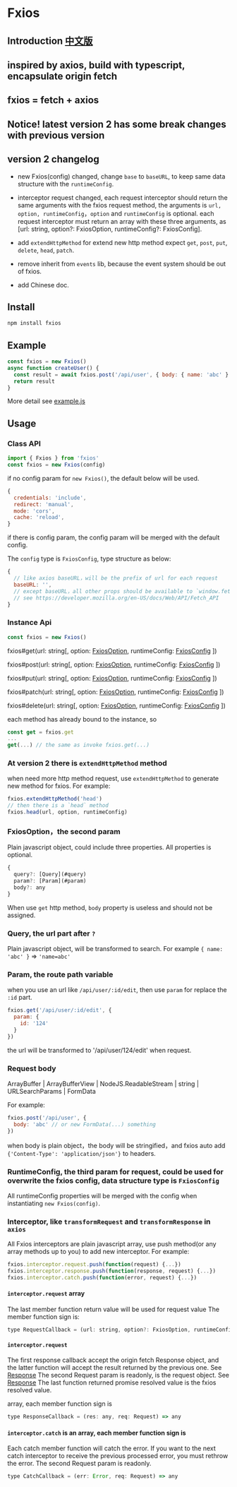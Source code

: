 # Fxios

## Introduction [中文版](./README.cn.md)

## inspired by axios, build with typescript, encapsulate origin fetch

## fxios = fetch + axios

## Notice! latest version 2 has some break changes with previous version

## version 2 changelog

* new Fxios(config) changed, change `base` to `baseURL`, to keep same data structure with the `runtimeConfig`.

* interceptor request changed, each request interceptor should return the same arguments with the fxios request method, the arguments is `url, option, runtimeConfig`，`option` and `runtimeConfig` is optional. each request interceptor must return an array with these three arguments, as [url: string, option?: FxiosOption, runtimeConfig?: FxiosConfig].

* add `extendHttpMethod` for extend new http method expect `get`, `post`, `put`, `delete`, `head`, `patch`.

* remove inherit from `events` lib, because the event system should be out of fxios.

* add Chinese doc.

## Install

```bash
npm install fxios
```

## Example

```javascript
const fxios = new Fxios()
async function createUser() {
  const result = await fxios.post('/api/user', { body: { name: 'abc' } })
  return result
}
```

More detail see [example.js](./example.js)

## Usage

### Class API

```javascript
import { Fxios } from 'fxios'
const fxios = new Fxios(config)
```

if no config param for `new Fxios()`, the default below will be used.

```js
{
  credentials: 'include',
  redirect: 'manual',
  mode: 'cors',
  cache: 'reload',
}
```

if there is config param, the config param will be merged with the default config.

The `config` type is `FxiosConfig`, type structure as below:

```javascript
{
  // like axios baseURL，will be the prefix of url for each request
  baseURL: '',
  // except baseURL，all other props should be available to `window.fetch`
  // see https://developer.mozilla.org/en-US/docs/Web/API/Fetch_API
}
```

### Instance Api
```javascript
const fxios = new Fxios()
```

fxios#get(url: string[, option: [FxiosOption](#option), runtimeConfig: [FxiosConfig](#runtimeConfig) ])

fxios#post(url: string[, option: [FxiosOption](#option), runtimeConfig: [FxiosConfig](#runtimeConfig) ])

fxios#put(url: string[, option: [FxiosOption](#option), runtimeConfig: [FxiosConfig](#runtimeConfig) ])

fxios#patch(url: string[, option: [FxiosOption](#option), runtimeConfig: [FxiosConfig](#runtimeConfig) ])

fxios#delete(url: string[, option: [FxiosOption](#option), runtimeConfig: [FxiosConfig](#runtimeConfig) ])

each method has already bound to the instance, so

```javascript
const get = fxios.get
...
get(...) // the same as invoke fxios.get(...)
```

### At version 2 there is `extendHttpMethod` method

when need more http method request, use `extendHttpMethod` to generate new method for fxios. For example:

```javascript
fxios.extendHttpMethod('head')
// then there is a `head` method
fxios.head(url, option, runtimeConfig)
```

### FxiosOption，the second param

Plain javascript object, could include three properties.
All properties is optional.

```javascript
{
  query?: [Query](#query)
  param?: [Param](#param)
  body?: any
}
```

When use `get` http method, `body` property is useless and should not be assigned.

### Query, the url part after `?`

Plain javascript object, will be transformed to search. For example `{ name: 'abc' }` => `'name=abc'`

### Param, the route path variable

when you use an url like `/api/user/:id/edit`, then use `param` for replace the `:id` part.

```javascript
fxios.get('/api/user/:id/edit', {
  param: {
    id: '124'
  }
})
```

the url will be transformed to '/api/user/124/edit' when request.

### Request body

ArrayBuffer | ArrayBufferView | NodeJS.ReadableStream | string | URLSearchParams | FormData

For example:

```javascript
fxios.post('/api/user', {
  body: 'abc' // or new FormData(...) something
})
```

when body is plain object，the body will be stringified，and fxios auto add `{'Content-Type': 'application/json'}` to headers.

### RuntimeConfig, the third param for request, could be used for overwrite the fxios config, data structure type is `FxiosConfig`

All runtimeConfig properties will be merged with the config when instantiating `new Fxios(config)`.

### Interceptor, like `transformRequest` and `transformResponse` in `axios`

All Fxios interceptors are plain javascript array, use push method(or any array methods up to you) to add new interceptor.
For example:

```javascript
fxios.interceptor.request.push(function(request) {...})
fxios.interceptor.response.push(function(response, request) {...})
fxios.interceptor.catch.push(function(error, request) {...})
```

#### `interceptor.request` array

The last member function return value will be used for request value
The member function sign is:

```javascript
type RequestCallback = (url: string, option?: FxiosOption, runtimeConfig?: FxiosConfig) => [url: string, option?: FxiosOption, runtimeConfig?: FxiosConfig]
```

#### `interceptor.request`

The first response callback accept the origin fetch Response object, and the latter function will accept the result returned by the previous one.
See [Response](https://developer.mozilla.org/en-US/docs/Web/API/Response)
The second Request param is readonly, is the request object.
See [Response](https://developer.mozilla.org/en-US/docs/Web/API/Response)
The last function returned promise resolved value is the fxios resolved value.

array, each member function sign is

```javascript
type ResponseCallback = (res: any, req: Request) => any
```

#### `interceptor.catch` is an array, each member function sign is

Each catch member function will catch the error. If you want to the next catch interceptor to receive the previous processed error, you must rethrow the error.
The second Request param is readonly.

```javascript
type CatchCallback = (err: Error, req: Request) => any
```
